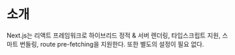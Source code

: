 # 소개

Next.js는 리액트 프레임워크로 하이브리드 정적 & 서버 렌더링, 타입스크립트 지원, 스마트 번들링, route pre-fetching을 지원한다. 또한 별도의 설정이 필요 없다.

